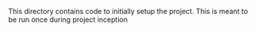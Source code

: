 This directory contains code to initially setup the project.  This is meant to be run once during project inception
